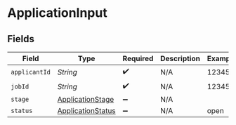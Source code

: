 # ApplicationInput


## Fields

| Field                                                         | Type                                                          | Required                                                      | Description                                                   | Example                                                       |
| ------------------------------------------------------------- | ------------------------------------------------------------- | ------------------------------------------------------------- | ------------------------------------------------------------- | ------------------------------------------------------------- |
| `applicantId`                                                 | *String*                                                      | :heavy_check_mark:                                            | N/A                                                           | 12345                                                         |
| `jobId`                                                       | *String*                                                      | :heavy_check_mark:                                            | N/A                                                           | 12345                                                         |
| `stage`                                                       | [ApplicationStage](../../models/shared/ApplicationStage.md)   | :heavy_minus_sign:                                            | N/A                                                           |                                                               |
| `status`                                                      | [ApplicationStatus](../../models/shared/ApplicationStatus.md) | :heavy_minus_sign:                                            | N/A                                                           | open                                                          |